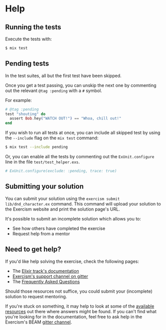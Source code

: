 # Help

## Running the tests

Execute the tests with:

```bash
$ mix test
```

## Pending tests

In the test suites, all but the first test have been skipped.

Once you get a test passing, you can unskip the next one by commenting out the relevant `@tag :pending` with a `#` symbol.

For example:

```elixir
# @tag :pending
test "shouting" do
  assert Bob.hey("WATCH OUT!") == "Whoa, chill out!"
end
```

If you wish to run all tests at once, you can include all skipped test by using the `--include` flag on the `mix test` command:

```bash
$ mix test --include pending
```

Or, you can enable all the tests by commenting out the `ExUnit.configure` line in the file `test/test_helper.exs`.

```elixir
# ExUnit.configure(exclude: :pending, trace: true)
```

## Submitting your solution

You can submit your solution using the `exercism submit lib/dnd_character.ex` command.
This command will upload your solution to the Exercism website and print the solution page's URL.

It's possible to submit an incomplete solution which allows you to:

- See how others have completed the exercise
- Request help from a mentor

## Need to get help?

If you'd like help solving the exercise, check the following pages:

- The [Elixir track's documentation](https://exercism.org/docs/tracks/elixir)
- [Exercism's support channel on gitter](https://gitter.im/exercism/support)
- The [Frequently Asked Questions](https://exercism.org/docs/using/faqs)

Should those resources not suffice, you could submit your (incomplete) solution to request mentoring.

If you're stuck on something, it may help to look at some of the [available resources](https://exercism.org/docs/tracks/elixir/resources) out there where answers might be found.
If you can't find what you're looking for in the documentation, feel free to ask help in the Exercism's BEAM [gitter channel](https://gitter.im/exercism/xerlang).